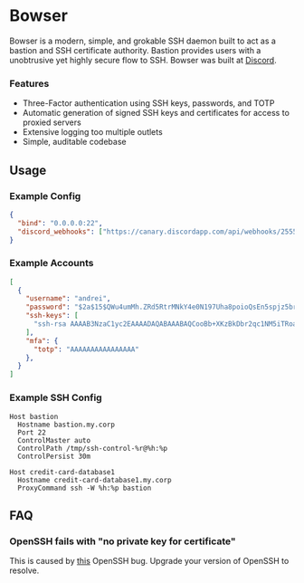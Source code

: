 # Bowser

Bowser is a modern, simple, and grokable SSH daemon built to act as a bastion and SSH certificate authority. Bastion provides users with a unobtrusive yet highly secure flow to SSH. Bowser was built at [Discord](https://discordapp.com/).

### Features
- Three-Factor authentication using SSH keys, passwords, and TOTP
- Automatic generation of signed SSH keys and certificates for access to proxied servers
- Extensive logging too multiple outlets
- Simple, auditable codebase

## Usage

### Example Config

```json
{
  "bind": "0.0.0.0:22",
  "discord_webhooks": ["https://canary.discordapp.com/api/webhooks/255545515817566228/my_discord_webhook_token"]
}
```

### Example Accounts

```json
[
  {
    "username": "andrei",
    "password": "$2a$15$QWu4umMh.ZRd5RtrMNkY4e0N197Uha8poioQsEn5spjz5brU8FIRK",
    "ssh-keys": [
      "ssh-rsa AAAAB3NzaC1yc2EAAAADAQABAAABAQCooBb+XKzBkDbr2qc1NM5iTRoaKXtjZPS0l9eOD+szEowHX5P+Ab4uvWcs6KUPcbITBZK60AN3Pi6mt5sTUQuqkFOGJolh6sDXpiBis7bkxQoDe11oOeHfBBHE5YfUaa7naLopN0cSXTkusY/ReNQDvIjQVjfmwoGA2pW96wV1oqnPDHz8HRUcHjfTdjovWY8xMRO0ZsHuavOdk8O+FYaD8BIO3i0bIa/tFe56Eme2FuCN77PgsHVA0HTzMAUGNpZU0zYsk8B5pjpQQyScSpE2ZfF2JqxcTl4KrnxWA3XtDtD3+lPR7ryWy+qDgrf9UxkuP7FEdIE6yD4lZdu0UdcD gopher@google.com"
    ],
    "mfa": {
      "totp": "AAAAAAAAAAAAAAAA"
    },
  }
]
```

### Example SSH Config

```
Host bastion
  Hostname bastion.my.corp
  Port 22
  ControlMaster auto
  ControlPath /tmp/ssh-control-%r@%h:%p
  ControlPersist 30m

Host credit-card-database1
  Hostname credit-card-database1.my.corp
  ProxyCommand ssh -W %h:%p bastion
```

## FAQ

### OpenSSH fails with "no private key for certificate"

This is caused by [this](https://bugzilla.mindrot.org/show_bug.cgi?id=2550) OpenSSH bug. Upgrade your version of OpenSSH to resolve.
